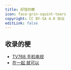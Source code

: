```yaml
---
title: 好怪的梗
icon: face-grin-squint-tears
copyright: CC BY-SA 4.0 协议
editLink: false
---
```


## 收录的梗
- [TV768 手机电视](tv768-mobile-tv.md)
- [在一起 就可以](huawei-together.md)

